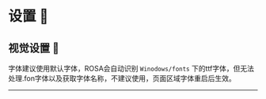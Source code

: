 # 设置 🔧

## 视觉设置 🎨

字体建议使用默认字体，ROSA会自动识别 `Winodows/fonts` 下的ttf字体，但无法处理.fon字体以及获取字体名称，不建议使用，页面区域字体重启后生效。

---